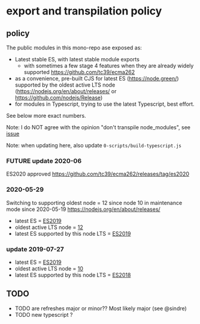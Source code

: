 
# export and transpilation policy

## policy

The public modules in this mono-repo ase exposed as:
- Latest stable ES, with latest stable module exports
  - with sometimes a few stage 4 features when they are already widely supported https://github.com/tc39/ecma262
- as a convenience, pre-built CJS for latest ES (https://node.green/)
  supported by the oldest active LTS node (https://nodejs.org/en/about/releases/ or https://github.com/nodejs/Release)
- for modules in Typescript, trying to use the latest Typescript, best effort.

See below more exact numbers.

Note: I do NOT agree with the opinion "don't transpile node_modules", see [issue]()

Note: when updating here, also update `0-scripts/build-typescript.js`

### FUTURE update 2020-06
ES2020 approved
https://github.com/tc39/ecma262/releases/tag/es2020

### 2020-05-29
Switching to supporting oldest node = 12
since node 10 in maintenance mode since 2020-05-19 https://nodejs.org/en/about/releases/
* latest ES = [ES2019](https://en.wikipedia.org/wiki/ECMAScript#Versions)
* oldest active LTS node = [12](https://nodejs.org/en/about/releases/)
* latest ES supported by this node LTS = [ES2019](https://node.green/#ES2018)

### update 2019-07-27
* latest ES = [ES2019](https://en.wikipedia.org/wiki/ECMAScript#Versions)
* oldest active LTS node = [10](https://nodejs.org/en/about/releases/)
* latest ES supported by this node LTS = [ES2018](https://node.green/#ES2018)

## TODO
- TODO are refreshes major or minor?? Most likely major (see @sindre)
- TODO new typescript ?
